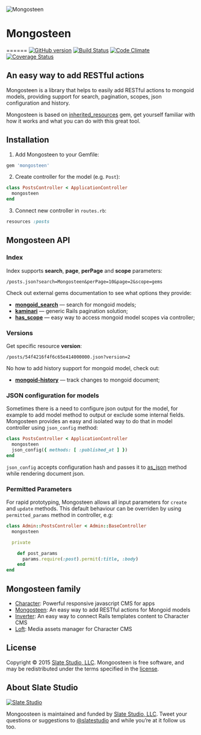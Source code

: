 ![Mongosteen](https://slate-git-images.s3-us-west-1.amazonaws.com/mongosteen.png)

# Mongosteen
======
[![GitHub version](https://badge.fury.io/gh/slate-studio%2Fmongosteen.svg)](http://badge.fury.io/gh/slate-studio%2Fmongosteen)
[![Build Status](https://travis-ci.org/slate-studio/mongosteen.svg)](https://travis-ci.org/slate-studio/mongosteen.svg)
[![Code Climate](https://codeclimate.com/github/slate-studio/mongosteen/badges/gpa.svg)](https://codeclimate.com/github/slate-studio/mongosteen)
[![Coverage Status](https://coveralls.io/repos/slate-studio/mongosteen/badge.svg)](https://coveralls.io/r/slate-studio/mongosteen)

## An easy way to add RESTful actions

Mongosteen is a library that helps to easily add RESTful actions to mongoid models, providing support for search, pagination, scopes, json configuration and history.

Mongosteen is based on [inherited_resources](https://github.com/josevalim/inherited_resources) gem, get yourself familiar with how it works and what you can do with this great tool.


## Installation

1. Add Mongosteen to your Gemfile:

  ```ruby
  gem 'mongosteen'
  ```

2. Create controller for the model (e.g. ```Post```):

  ```ruby
  class PostsController < ApplicationController
    mongosteen
  end
  ```

3. Connect new controller in ```routes.rb```:

  ```ruby
  resources :posts
  ```


## Mongosteen API

### Index

Index supports **search**, **page**, **perPage** and **scope** parameters:

  ```
  /posts.json?search=Mongosteen&perPage=10&page=2&scope=gems
  ```
Check out external gems documentation to see what options they provide:

- **[mongoid_search](https://github.com/mauriciozaffari/mongoid_search)** — search for mongoid models;
- **[kaminari](https://github.com/amatsuda/kaminari)** — generic Rails pagination solution;
- **[has_scope](https://github.com/plataformatec/has_scope)** — easy way to access mongoid model scopes via controller;


### Versions

Get specific resource **version**:

  ```
  /posts/54f4216f4f6c65e414000000.json?version=2
  ```

No how to add history support for mongoid model, check out:

- **[mongoid-history](https://github.com/aq1018/mongoid-history)** — track changes to mongoid document;


### JSON configuration for models

Sometimes there is a need to configure json output for the model, for example to add model method to output or exclude some internal fields. Mongosteen provides an easy and isolated way to do that in model controller using ```json_config``` method:

  ```ruby
  class PostsController < ApplicationController
    mongosteen
    json_config({ methods: [ :published_at ] })
  end
  ```

```json_config``` accepts configuration hash and passes it to [as_json](http://apidock.com/rails/ActiveResource/Base/as_json) method while rendering document json.


### Permitted Parameters

For rapid prototyping, Mongosteen allows all input parameters for ```create``` and ```update``` methods. This default behaviour can be overriden by using ```permitted_params``` method in controller, e.g:

  ```ruby
  class Admin::PostsController < Admin::BaseController
    mongosteen

    private

      def post_params
        params.require(:post).permit(:title, :body)
      end
  end
  ```


## Mongosteen family

- [Character](https://github.com/slate-studio/chr): Powerful responsive javascript CMS for apps
- [Mongosteen](https://github.com/slate-studio/mongosteen): An easy way to add RESTful actions for Mongoid models
- [Inverter](https://github.com/slate-studio/inverter): An easy way to connect Rails templates content to Character CMS
- [Loft](https://github.com/slate-studio/loft): Media assets manager for Character CMS


## License

Copyright © 2015 [Slate Studio, LLC](http://slatestudio.com). Mongoosteen is free software, and may be redistributed under the terms specified in the [license](LICENSE.md).


## About Slate Studio

[![Slate Studio](https://slate-git-images.s3-us-west-1.amazonaws.com/slate.png)](http://slatestudio.com)

Mongoosteen is maintained and funded by [Slate Studio, LLC](http://slatestudio.com). Tweet your questions or suggestions to [@slatestudio](https://twitter.com/slatestudio) and while you’re at it follow us too.




